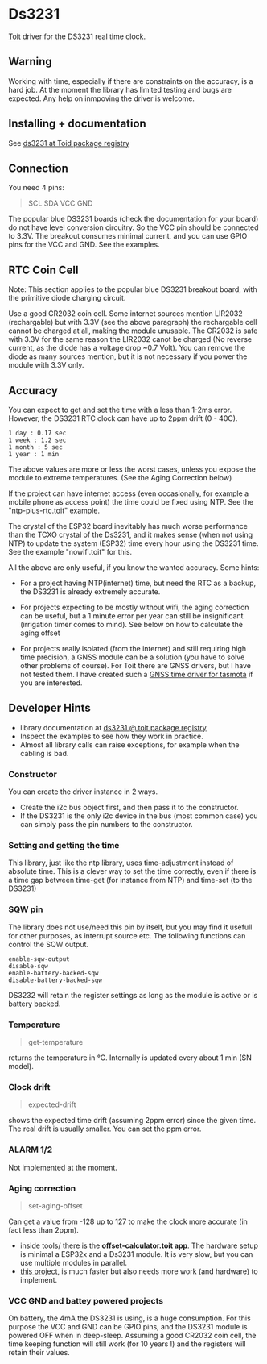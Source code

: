 # Ds3231
[Toit](https://toitlang.org/) driver for the DS3231 real time clock.

## Warning
Working with time, especially if there are constraints on the accuracy, is a
hard job. At the moment the library has limited testing and bugs are expected.
Any help on inmpoving the driver is welcome.

## Installing + documentation
See [ds3231 at Toid package registry](https://pkg.toit.io/search?query=ds3231)

## Connection
You need 4 pins:

> SCL SDA VCC GND

The popular blue DS3231 boards (check the documentation for your board) do not
have level conversion circuitry. So the VCC pin should be connected to 3.3V.
The breakout consumes minimal current, and you can use GPIO pins for the VCC and
GND. See the examples.

## RTC Coin Cell
Note: This section applies to the popular blue DS3231 breakout board, with the
primitive diode charging circuit.

Use a good CR2032 coin cell. Some internet sources mention LIR2032 (rechargable)
but with 3.3V (see the above paragraph) the rechargable cell cannot be charged
at all, making the module unusable. The CR2032 is safe with 3.3V for the same
reason the LIR2032 canot be charged (No reverse current, as the diode has a voltage
 drop ~0.7 Volt). You can remove the diode as many sources mention, but it is
 not necessary if you power the module with 3.3V only.

## Accuracy
You can expect to get and set the time with a less than 1-2ms error.
However, the DS3231 RTC clock can have up to 2ppm drift (0 - 40C).

```
1 day : 0.17 sec
1 week : 1.2 sec
1 month : 5 sec
1 year : 1 min
```

The above values are more or less the worst cases, unless you expose the module
to extreme temperatures. (See the Aging Correction below)

If the project can have internet access (even occasionally, for example a mobile
phone as access point) the time could be fixed using NTP. See the
"ntp-plus-rtc.toit" example.

The crystal of the ESP32 board inevitably has much worse performance than
the TCXO crystal of the Ds3231, and it makes sense (when not using NTP) to
update the system (ESP32) time every hour using the DS3231 time. See
the example "nowifi.toit" for this.

All the above are only useful, if you know the wanted accuracy. Some hints:

- For a project having NTP(internet) time, but need the RTC as a backup,
  the DS3231 is already extremely accurate.

- For projects expecting to be mostly without wifi, the aging correction can be
  useful, but a 1 minute error per year can still be insignificant 
  (irrigation timer comes to mind). See below on how to calculate the aging offset
  
- For projects really isolated (from the internet) and still requiring high time
  precision, a GNSS module can be a solution (you have to solve other problems of
  course). For Toit there are GNSS drivers, but I have not tested them.
  I have created such a
  [GNSS time driver for tasmota](https://github.com/pkarsy/TasmotaBerryTime/tree/main/ds3231)
  if you are interested.

## Developer Hints
- library documentation at [ds3231 @ toit package registry](https://pkg.toit.io/search?query=ds3231)
- Inspect the examples to see how they work in practice.
- Almost all library calls can raise exceptions, for example when the cabling is bad.

### Constructor
You can create the driver instance in 2 ways.
- Create the i2c bus object first, and then pass it to the constructor.
- If the DS3231 is the only i2c device in the bus (most common case) you
  can simply pass the pin numbers to the constructor.

### Setting and getting the time
This library, just like the ntp library, uses time-adjustment instead of absolute
time. This is a clever way to set the time correctly, even if there is a time gap
between time-get (for instance from NTP) and time-set (to the DS3231)

### SQW pin
The library does not use/need this pin by itself, but you may find it usefull
for other purposes, as interrupt source etc. The following functions can
control the SQW output.

```
enable-sqw-output
disable-sqw
enable-battery-backed-sqw
disable-battery-backed-sqw
```

DS3232 will retain the register settings as long as the module is active or
is battery backed.

### Temperature
> get-temperature

returns the temperature in °C. Internally is updated every about 1 min (SN model).

### Clock drift
> expected-drift

shows the expected time drift (assuming 2ppm error) since the given time. The real drift is usually smaller. You can set the ppm error.

### ALARM 1/2
Not implemented at the moment.

### Aging correction

> set-aging-offset

Can get a value from -128 up to 127 to make the clock more accurate (in fact less than 2ppm).
- inside tools/ there is the **offset-calculator.toit app**. The hardware setup is minimal a
  ESP32x and a Ds3231 module. It is very slow, but you can use
  multiple modules in parallel.
- [this project](https://github.com/gbhug5a/DS3231-Aging-GPS), is much faster but also
  needs more work (and hardware) to implement.

### VCC GND and battey powered projects
On battery, the 4mA the DS3231 is using, is a huge consumption. For this
purpose the VCC and GND can be GPIO pins, and the DS3231 module is powered OFF when
in deep-sleep. Assuming a good CR2032 coin cell, the time keeping function will
still work (for 10 years !) and the registers will retain their values.
